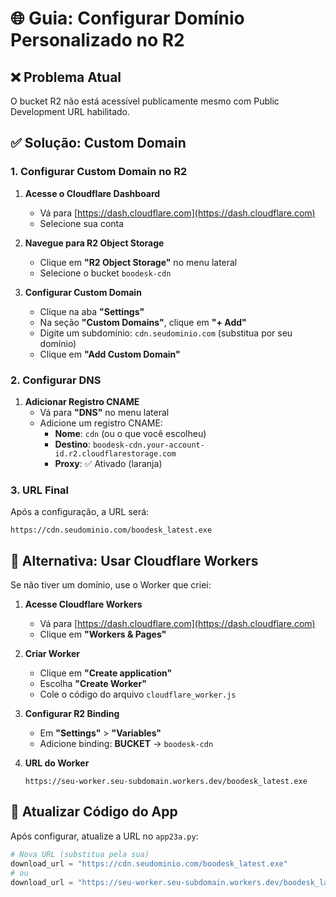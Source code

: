 # 🌐 Guia: Configurar Domínio Personalizado no R2

## ❌ **Problema Atual**
O bucket R2 não está acessível publicamente mesmo com Public Development URL habilitado.

## ✅ **Solução: Custom Domain**

### **1. Configurar Custom Domain no R2**

1. **Acesse o Cloudflare Dashboard**
   - Vá para [https://dash.cloudflare.com](https://dash.cloudflare.com)
   - Selecione sua conta

2. **Navegue para R2 Object Storage**
   - Clique em **"R2 Object Storage"** no menu lateral
   - Selecione o bucket `boodesk-cdn`

3. **Configurar Custom Domain**
   - Clique na aba **"Settings"**
   - Na seção **"Custom Domains"**, clique em **"+ Add"**
   - Digite um subdomínio: `cdn.seudominio.com` (substitua por seu domínio)
   - Clique em **"Add Custom Domain"**

### **2. Configurar DNS**

1. **Adicionar Registro CNAME**
   - Vá para **"DNS"** no menu lateral
   - Adicione um registro CNAME:
     - **Nome**: `cdn` (ou o que você escolheu)
     - **Destino**: `boodesk-cdn.your-account-id.r2.cloudflarestorage.com`
     - **Proxy**: ✅ Ativado (laranja)

### **3. URL Final**

Após a configuração, a URL será:
```
https://cdn.seudominio.com/boodesk_latest.exe
```

## 🔧 **Alternativa: Usar Cloudflare Workers**

Se não tiver um domínio, use o Worker que criei:

1. **Acesse Cloudflare Workers**
   - Vá para [https://dash.cloudflare.com](https://dash.cloudflare.com)
   - Clique em **"Workers & Pages"**

2. **Criar Worker**
   - Clique em **"Create application"**
   - Escolha **"Create Worker"**
   - Cole o código do arquivo `cloudflare_worker.js`

3. **Configurar R2 Binding**
   - Em **"Settings"** > **"Variables"**
   - Adicione binding: **BUCKET** → `boodesk-cdn`

4. **URL do Worker**
   ```
   https://seu-worker.seu-subdomain.workers.dev/boodesk_latest.exe
   ```

## 📝 **Atualizar Código do App**

Após configurar, atualize a URL no `app23a.py`:

```python
# Nova URL (substitua pela sua)
download_url = "https://cdn.seudominio.com/boodesk_latest.exe"
# ou
download_url = "https://seu-worker.seu-subdomain.workers.dev/boodesk_latest.exe"
```



